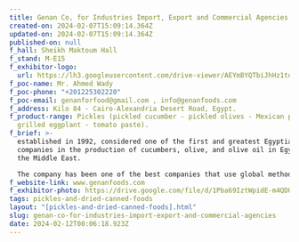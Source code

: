 ```yaml
---
title: Genan Co, for Industries Import, Export and Commercial Agencies
created-on: 2024-02-07T15:09:14.364Z
updated-on: 2024-02-07T15:09:14.364Z
published-on: null
f_hall: Sheikh Maktoum Hall
f_stand: M-E15
f_exhibitor-logo:
  url: https://lh3.googleusercontent.com/drive-viewer/AEYmBYQTbiJhHz1tojnX0h6whTh_V_Q1zaRpoqa6cxKcLQBpu4b7bWdU2-FIgflS-c5tfeB2flZije53bePMyKFC9RlXIZY8sA=s1600
f_poc-name: Mr. Ahmed Wady
f_poc-phone: "+201225302220"
f_poc-email: genanforfood@gmail.com , info@genanfoods.com
f_address: Kilo 84 - Cairo-Alexandria Desert Road, Egypt.
f_product-range: Pickles (pickled cucumber - pickled olives - Mexican pepper -
  grilled eggplant - tomato paste).
f_brief: >-
  established in 1992, considered one of the first and greatest Egyptian
  companies in the production of cucumbers, olive, and olive oil in Egypt and
  the Middle East.

  The company has been one of the best companies that use global methods for the treatment of olive, olive oil, cucumbers, pickles, legumes, and roasted eggplant in the way of Spanish and California.
f_website-link: www.genanfoods.com
f_exhibitor-photo: https://drive.google.com/file/d/1Pba69IztWpidE-m4QDQj1XhNkwrItOzl/view?usp=drive_link
tags: pickles-and-dried-canned-foods
layout: "[pickles-and-dried-canned-foods].html"
slug: genan-co-for-industries-import-export-and-commercial-agencies
date: 2024-02-12T00:06:18.923Z
---
```


